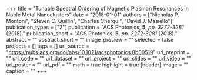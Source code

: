 +++
title = "Tunable Spectral Ordering of Magnetic Plasmon Resonances in Noble Metal Nanoclusters"
date = "2018-01-01"
authors = ["Nicholas P. Montoni", "Steven C. Quillin", "Charles Cherqui", "David J. Masiello"]
publication_types = ["2"]
publication = "ACS Photonics, **5**, _pp. 3272-3281_ (2018)."
publication_short = "ACS Photonics, **5**, _pp. 3272-3281_ (2018)."
abstract = ""
abstract_short = ""
image_preview = ""
selected = false
projects = []
tags = []
url_source = "https://pubs.acs.org/doi/abs/10.1021/acsphotonics.8b00519"
url_preprint = ""
url_code = ""
url_dataset = ""
url_project = ""
url_slides = ""
url_video = ""
url_poster = ""
url_pdf = ""
math = true
highlight = true
[header]
image = ""
caption = ""
+++
